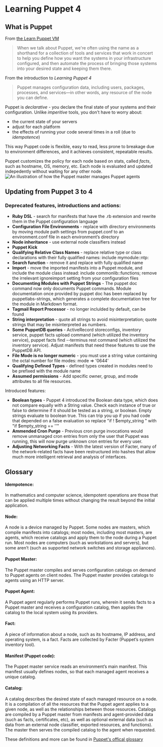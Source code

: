 # Learning Puppet 4

## What is Puppet

From [the Learn Puppet VM](https://learn.puppet.com/)
> When we talk about Puppet, we're often using the name as a shorthand for a collection of tools and services that work in concert to help you define how you want the systems in your infrastructure configured, and then automate the process of bringing those systems into your desired state and keeping them there. 

From the introduction to *Learning Puppet 4*
> Puppet manages configuration data, including users, packages, processes, and services—in other words, any resource of the node you can define.

Puppet is *declarative* - you declare the final state of your systems and their configuration. Unlike *imperitive* tools, you don't have to worry about:
* the current state of your servers
* adjust for each platform
* the effects of running your code several times in a roll (due to *idempotence*)

This way Puppet code is flexible, easy to read, less prone to breakage due to environment differences, and it achieves consistent, repeatable results. 

Puppet customizes the policy for each node based on stats, called *facts*, such as hostname, OS, memory, etc. Each node is evaluated and updated indepedently without waiting for any other node. 
![An illustration of how the Puppet master manages Puppet agents ](https://docs.google.com/drawings/d/e/2PACX-1vTFzwbRYBFchsTgTuXFR5rr73AbtW20FwrXyQPkzA0lJzqmA0pFNCbQKzaT37PYjXYIkokA2ct_TkgW/pub?w=960&h=720)
## Updating from Puppet 3 to 4

### Deprecated features, introductions and actions:

* **Ruby DSL** - search for manifests that have the .rb extension and rewrite them in the Puppet configuration language
* **Configuration File Environments** - replace with directory environments by moving module path settings from puppet.conf to an environment.conf file in each environment’s directory
* **Node inheritance** - use external node classifiers instead
* **Puppet Kick**
* **Qualifying Relative Class Names** - replace relative type or class declarations with their fully qualified names: include mymodule::ntp:
* **Search function** - remove it and replace with fully qualified name
* **Import** - move the imported manifests into a Puppet module, and include the module class instead: include commonlib::functions; remove the irrelevant ignoreimport setting from your configuration files 
* **Documenting Modules with Puppet Strings**  - The puppet doc command now only documents Puppet commands. Module documentation once provided by puppet doc has been replaced by puppetlabs-strings, which generates a complete documentation tree for the module in Markdown format.
* **Tagmail Report Processor** - no longer inclulded by default, can be found 
* **String interpretation** - quote all strings to avoid misinterpretation; quote strings that may be misinterpreted as numbers.
* **Some PuppetDB queries** - ActiveRecord storeconfigs, inventory service, puppet facts upload command (which utilized the inventory service), puppet facts find --terminus rest command (which utilized the inventory service). Adjust manifests that need these features to use the PuppetDB API.
* **File Mode is no longer numeric** - you must use a string value containing the octal number for file modes: mode => '0644'
* **Qualifying Defined Types** - defined types created in modules need to be prefixed with the module name
* **Assumed permissions** - Add specific owner, group, and mode attributes to all file resources.

Introduced features:
* **Boolean types** - Puppet 4 introduced the Boolean data type, which does not compare equally with a String value. Check each instance of true or false to determine if it should be tested as a string, or boolean. Empty strings evaluate to boolean true.  This can trip you up if you had code that depended on a false evaluation so replace "if ! $empty_string " with "if $empty_string == ''"
* **Ammended Cron Purge** - Previous cron purge invocations would remove unmanaged cron entries from only the user that Puppet was running, this will now purge unknown cron entries for every user.
* **Adjusting Networking Facts** - With the latest version of Facter, many of the network-related facts have been restructured into hashes that allow much more intelligent retrieval and analysis of interfaces.

## Glossary

#### Idempotence:
In mathematics and computer science, idempotent operations are those that can be applied multiple times without changing the result beyond the initial application.

#### Node:
A node is a device managed by Puppet. 
Some nodes are masters, which compile manifests into catalogs; most nodes, including most masters, are agents, which receive catalogs and apply them to the node during a Puppet run. 
Most nodes are computers (such as workstations and servers), but some aren’t (such as supported network switches and storage appliances).

#### Puppet Master:
The Puppet master compiles and serves configuration catalogs on demand to Puppet agents on client nodes. The Puppet master provides catalogs to agents using an HTTP server. 

#### Puppet Agent:
A Puppet agent regularly performs Puppet runs, wherein it sends facts to a Puppet master and receives a configuration catalog, then applies the catalog to the local system using its providers.

#### Fact:
A piece of information about a node, such as its hostname, IP address, and operating system, is a fact. Facts are collected by Facter (Puppet’s system inventory tool).

#### Manifest (Puppet code):
The Puppet master service reads an environment’s main manifest. This manifest usually defines nodes, so that each managed agent receives a unique catalog.

#### Catalog:
A catalog describes the desired state of each managed resource on a node. It is a compilation of all the resources that the Puppet agent applies to a given node, as well as the relationships between those resources.
Catalogs are compiled by a Puppet master from manifests and agent-provided data (such as facts, certificates, etc), as well as optional external data (such as data from an external node classifier, exported resources, and functions). 
The master then serves the compiled catalog to the agent when requested.

These definitions and more can be found in [Puppet's offical glossary](https://docs.puppet.com/references/glossary.html)
